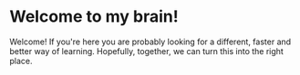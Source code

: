 
# Welcome to my brain!
Welcome! If you're here you are probably looking for a different, faster and better way of learning.
Hopefully, together, we can turn this into the right place.
